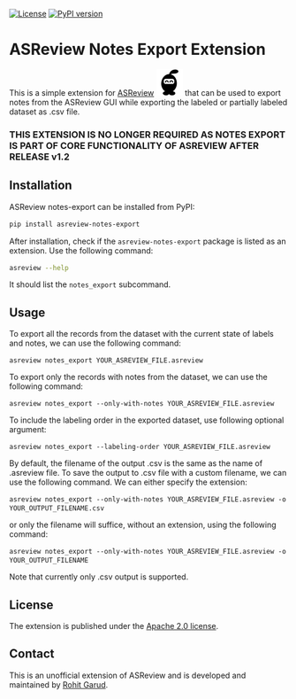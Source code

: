 [![License](https://img.shields.io/badge/License-Apache_2.0-blue.svg)](https://opensource.org/licenses/Apache-2.0) 
[![PyPI version](https://badge.fury.io/py/asreview-notes-export.svg)](https://badge.fury.io/py/asreview-notes-export)

# ASReview Notes Export Extension
This is a simple extension for [ASReview](https://github.com/asreview) ![logo](https://raw.githubusercontent.com/asreview/asreview-artwork/e2e6e5ea58a22077b116b9c3d2a15bc3fea585c7/SVGicons/IconELAS/ELASeyes24px24px.svg "ASReview") that can be used to export notes from the ASReview GUI while exporting the labeled or partially labeled dataset as .csv file.

### THIS EXTENSION IS NO LONGER REQUIRED AS NOTES EXPORT IS PART OF CORE FUNCTIONALITY OF ASREVIEW AFTER RELEASE v1.2
## Installation
ASReview notes-export can be installed from PyPI:
```bash
pip install asreview-notes-export
```

After installation, check if the `asreview-notes-export` package is listed as an
extension. Use the following command:

```bash
asreview --help
```

It should list the `notes_export` subcommand.

## Usage
To export all the records from the dataset with the current state of labels and notes, we can use the following command:
```
asreview notes_export YOUR_ASREVIEW_FILE.asreview
```

To export only the records with notes from the dataset, we can use the following command:
```
asreview notes_export --only-with-notes YOUR_ASREVIEW_FILE.asreview
```

To include the labeling order in the exported dataset, use following optional argument:
```
asreview notes_export --labeling-order YOUR_ASREVIEW_FILE.asreview
``` 

By default, the filename of the output .csv is the same as the name of .asreview file. To save the output to .csv file with a custom filename, we can use the following command. We can either specify the extension:
```
asreview notes_export --only-with-notes YOUR_ASREVIEW_FILE.asreview -o YOUR_OUTPUT_FILENAME.csv
```  

or only the filename will suffice, without an extension, using the following command:
```
asreview notes_export --only-with-notes YOUR_ASREVIEW_FILE.asreview -o YOUR_OUTPUT_FILENAME
``` 

Note that currently only .csv output is supported. 

## License
The extension is published under the [Apache 2.0 license](https://github.com/rohitgarud/asreview-notes-export/blob/main/LICENSE).

## Contact
This is an unofficial extension of ASReview and is developed and maintained by [Rohit Garud](https://github.com/rohitgarud). 

